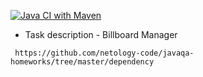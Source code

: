[![Java CI with Maven](https://github.com/ValeriaBorisova/Billboard-Manager/actions/workflows/maven.yml/badge.svg)](https://github.com/ValeriaBorisova/Billboard-Manager/actions/workflows/maven.yml)

* Task description - Billboard Manager

``` https://github.com/netology-code/javaqa-homeworks/tree/master/dependency```
